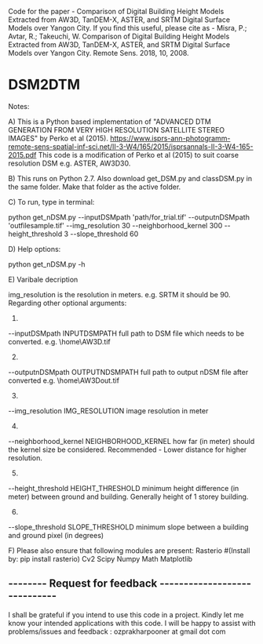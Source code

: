 
Code for the paper - Comparison of Digital Building Height Models Extracted from AW3D, TanDEM-X, ASTER, and SRTM Digital Surface Models over Yangon City. If you find this useful, please cite as -  Misra, P.; Avtar, R.; Takeuchi, W. Comparison of Digital Building Height Models Extracted from AW3D, TanDEM-X, ASTER, and SRTM Digital Surface Models over Yangon City. Remote Sens. 2018, 10, 2008.


# DSM2DTM

Notes: 


A) This is a Python based implementation of "ADVANCED DTM GENERATION FROM VERY HIGH RESOLUTION SATELLITE STEREO IMAGES" by Perko et al (2015).
https://www.isprs-ann-photogramm-remote-sens-spatial-inf-sci.net/II-3-W4/165/2015/isprsannals-II-3-W4-165-2015.pdf
This code is a modification of Perko et al (2015) to suit coarse resolution DSM e.g. ASTER, AW3D30.

B) This runs on Python 2.7. Also download get_DSM.py and classDSM.py in the same folder. Make that folder as the active folder.

C) To run, type in terminal:

python get_nDSM.py  --inputDSMpath 'path/for_trial.tif'  --outputnDSMpath 'outfilesample.tif'  --img_resolution 30  --neighborhood_kernel 300  --height_threshold 3  --slope_threshold 60

D) Help options:

python get_nDSM.py -h

E) Varibale decription

 img_resolution is the resolution in meters. e.g. SRTM it should be 90. Regarding other optional arguments:
 
  1)
  
  --inputDSMpath INPUTDSMPATH
                        full path to DSM file which needs to be converted.
                        e.g. \home\AW3D.tif
                        
  2)               
  
  --outputnDSMpath OUTPUTNDSMPATH
                        full path to output nDSM file after converted e.g.
                        \home\AW3Dout.tif
                        
  3)      
  
  --img_resolution IMG_RESOLUTION
                        image resolution in meter
                        
   4)           
   
  --neighborhood_kernel NEIGHBORHOOD_KERNEL
                        how far (in meter) should the kernel size be considered.
                        Recommended - Lower distance for higher resolution.
                        
   5)                     
   
  --height_threshold HEIGHT_THRESHOLD
                        minimum height difference (in meter) between ground
                        and building. Generally height of 1 storey building.
                        
   6)                     
   
  --slope_threshold SLOPE_THRESHOLD
                        minimum slope between a building and ground pixel (in
                        degrees)
                        
                        

F) Please also ensure that following modules are present:
Rasterio               #(Install by: pip install rasterio)
Cv2
Scipy
Numpy
Math
Matplotlib

## --------      Request for feedback     -----------------------------


I shall be grateful if you intend to use this code in a project. Kindly let me know your intended applications with this code. I will be happy to assist with problems/issues and feedback :  ozprakharpooner at gmail dot com
